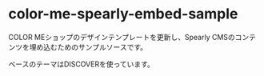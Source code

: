 # color-me-spearly-embed-sample

COLOR MEショップのデザインテンプレートを更新し、Spearly CMSのコンテンツを埋め込むためのサンプルソースです。

ベースのテーマはDISCOVERを使っています。

